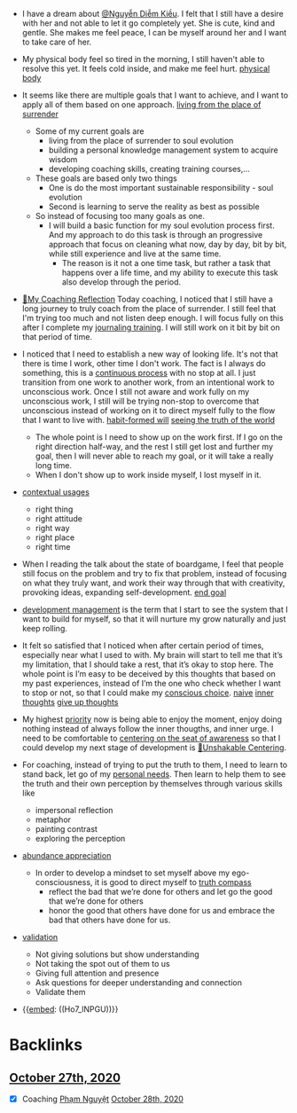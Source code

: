 - I have a dream about [@Nguyễn Diễm Kiều](<@Nguyễn Diễm Kiều.md>). I felt that I still have a desire with her and not able to let it go completely yet. She is cute, kind and gentle. She makes me feel peace, I can be myself around her and I want to take care of her. 
- My physical body feel so tired in the morning, I still haven't able to resolve this yet. It feels cold inside, and make me feel hurt. [physical body](<physical body.md>)
- It seems like there are multiple goals that I want to achieve, and I want to apply all of them based on one approach. [living from the place of surrender](<living from the place of surrender.md>)
    - Some of my current goals are
        - living from the place of surrender to soul evolution
        - building a personal knowledge management system to acquire wisdom
        - developing coaching skills, creating training courses,...
    - These goals are based only two things
        - One is do the most important sustainable responsibility - soul evolution
        - Second is learning to serve the reality as best as possible
    - So instead of focusing too many goals as one.
        - I will build a basic function for my soul evolution process first. And my approach to do this task is through an progressive approach that focus on cleaning what now, day by day, bit by bit, while still experience and live at the same time. 
            - The reason is it not a one time task, but rather a task that happens over a life time, and my ability to execute this task also develop through the period.
- [🌱My Coaching Reflection](<🌱My Coaching Reflection.md>) Today coaching, I noticed that I still have a long journey to truly coach from the place of surrender. I still feel that I'm trying too much and not listen deep enough. I will focus fully on this after I complete my [journaling training](<journaling training.md>). I will still work on it bit by bit on that period of time.

- I noticed that I need to establish a new way of looking life. It's not that there is time I work, other time I don't work. The fact is I always do something, this is a [continuous process](<continuous process.md>) with no stop at all. I just transition from one work to another work, from an intentional work to unconscious work. Once I still not aware and work fully on my unconscious work, I still will be trying non-stop to overcome that unconscious instead of working on it to direct myself fully to the flow that I want to live with. [habit-formed will](<habit-formed will.md>) [seeing the truth of the world](<seeing the truth of the world.md>)
    - The whole point is I need to show up on the work first. If I go on the right direction half-way, and the rest I still get lost and further my goal, then I will never able to reach my goal, or it will take a really long time. 
    - When I don't show up to work inside myself, I lost myself in it.
- [contextual usages](<contextual usages.md>)
    - right thing
    - right attitude
    - right way
    - right place
    - right time
- When I reading the talk about the state of boardgame, I feel that people still focus on the problem and try to fix that problem, instead of focusing on what they truly want, and work their way through that with creativity, provoking ideas, expanding self-development. [end goal](<end goal.md>) 
- [development management](<development management.md>) is the term that I start to see the system that I want to build for myself, so that it will nurture my grow naturally and just keep rolling.
- It felt so satisfied that I noticed when after certain period of times, especially near what I used to with. My brain will start to tell me that it’s my limitation, that I should take a rest, that it’s okay to stop here. The whole point is I’m easy to be deceived by this thoughts that based on my past experiences, instead of I’m the one who check whether I want to stop or not, so that I could make my [conscious choice](<conscious choice.md>). [naive](<naive.md>) [inner thoughts](<inner thoughts.md>) [give up thoughts](<give up thoughts.md>)
- My highest [priority](<priority.md>) now is being able to enjoy the moment, enjoy doing nothing instead of always follow the inner thougths, and inner urge. I need to be comfortable to [centering on the seat of awareness](<centering on the seat of awareness.md>) so that I could develop my next stage of development is [🌱Unshakable Centering](<🌱Unshakable Centering.md>).
- For coaching, instead of trying to put the truth to them, I need to learn to stand back, let go of my [personal needs](<personal needs.md>). Then learn to help them to see the truth and their own perception by themselves through various skills like
    - impersonal reflection
    - metaphor
    - painting contrast
    - exploring the perception
- [abundance appreciation](<abundance appreciation.md>) 
    - In order to develop a mindset to set myself above my ego-consciousness, it is good to direct myself to [truth compass](<truth compass.md>)
        - reflect the bad that we’re done for others and let go the good that we’re done for others 
        - honor the good that others have done for us and embrace the bad that others have done for us.
- [validation](<validation.md>)
    - Not giving solutions but show understanding
    - Not taking the spot out of them to us
    - Giving full attention and presence
    - Ask questions for deeper understanding and connection
    - Validate them
- {{[embed](<embed.md>): ((Ho7_lNPGU))}}

# Backlinks
## [October 27th, 2020](<October 27th, 2020.md>)
- [x] Coaching [Phạm Nguyệt](<Phạm Nguyệt.md>) [October 28th, 2020](<October 28th, 2020.md>)

